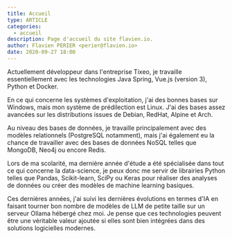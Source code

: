 ```yaml
---
title: Accueil
type: ARTICLE
categories:
  - accueil
description: Page d'accueil du site flavien.io.
author: Flavien PERIER <perier@flavien.io>
date: 2020-09-27 18:00
---
```


Actuellement développeur dans l'entreprise Tixeo, je travaille essentiellement avec les technologies Java Spring, Vue.js (version 3), Python et Docker.

En ce qui concerne les systèmes d'exploitation, j'ai des bonnes bases sur Windows, mais mon système de prédilection est Linux. J'ai des bases assez avancées sur les distributions issues de Debian, RedHat, Alpine et Arch.

Au niveau des bases de données, je travaille principalement avec des modèles relationnels (PostgreSQL notamment), mais j'ai également eu la chance de travailler avec des bases de données NoSQL telles que MongoDB, Neo4j ou encore Redis.

Lors de ma scolarité, ma dernière année d'étude a été spécialisée dans tout ce qui concerne la data-science, je peux donc me servir de librairies Python telles que Pandas, Scikit-learn, SciPy ou Keras pour réaliser des analyses de données ou créer des modèles de machine learning basiques.

Ces dernières années, j'ai suivi les dernières évolutions en termes d'IA en faisant tourner bon nombre de modèles de LLM de petite taille sur un serveur Ollama hébergé chez moi. Je pense que ces technologies peuvent être une véritable valeur ajoutée si elles sont bien intégrées dans des solutions logicielles modernes.
